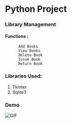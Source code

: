 # Python Project

### Library Management

#### Functions :
          Add Books
          View Books
          Delete Book
          Issue Book
          Return Book
          

### Libraries Used:
1. Tkinter
2. Sqlite3

### Demo
![GIF](Demo/library.gif)
